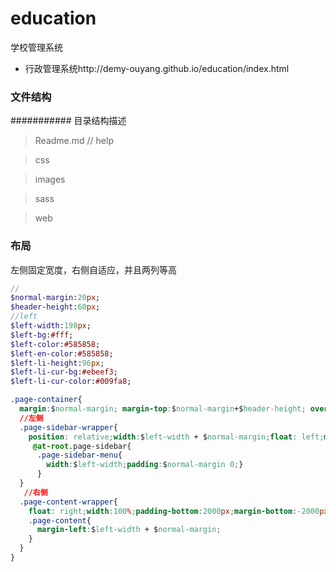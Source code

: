 # education
学校管理系统
- 行政管理系统http://demy-ouyang.github.io/education/index.html

### 文件结构
########### 目录结构描述

>Readme.md                   // help

>css

>images

>sass

>web



### 布局
左侧固定宽度，右侧自适应，并且两列等高
```sass
//
$normal-margin:20px;
$header-height:60px;
//left
$left-width:198px;
$left-bg:#fff;
$left-color:#585858;
$left-en-color:#585858;
$left-li-height:96px;
$left-li-cur-bg:#ebeef3;
$left-li-cur-color:#009fa8;
```

```css
.page-container{
  margin:$normal-margin; margin-top:$normal-margin+$header-height; overflow: hidden;
  //左侧
  .page-sidebar-wrapper{
    position: relative;width:$left-width + $normal-margin;float: left;margin-right: -($left-width+ $normal-margin);padding-bottom:2000px;margin-bottom:-2000px;background-color: $left-bg;border-right:20px solid $body-bg;
     @at-root.page-sidebar{
      .page-sidebar-menu{
        width:$left-width;padding:$normal-margin 0;}
      }
  }
   //右侧
  .page-content-wrapper{
    float: right;width:100%;padding-bottom:2000px;margin-bottom:-2000px; background-color: $left-bg;border-left:20px solid $body-bg;
    .page-content{
      margin-left:$left-width + $normal-margin;
    }
  }
}

```

